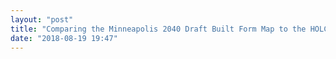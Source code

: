 ```yaml
---
layout: "post"
title: "Comparing the Minneapolis 2040 Draft Built Form Map to the HOLC Redlining Map"
date: "2018-08-19 19:47"
---
```


